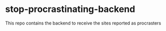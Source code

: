 # stop-procrastinating-backend
This repo contains the backend to receive the sites reported as procrasters
